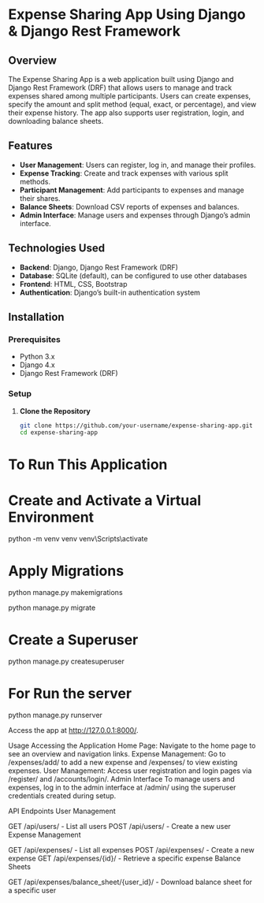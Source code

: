 # Expense Sharing App Using Django & Django Rest Framework

## Overview

The Expense Sharing App is a web application built using Django and Django Rest Framework (DRF) that allows users to manage and track expenses shared among multiple participants. Users can create expenses, specify the amount and split method (equal, exact, or percentage), and view their expense history. The app also supports user registration, login, and downloading balance sheets.

## Features

- **User Management**: Users can register, log in, and manage their profiles.
- **Expense Tracking**: Create and track expenses with various split methods.
- **Participant Management**: Add participants to expenses and manage their shares.
- **Balance Sheets**: Download CSV reports of expenses and balances.
- **Admin Interface**: Manage users and expenses through Django’s admin interface.

## Technologies Used

- **Backend**: Django, Django Rest Framework (DRF)
- **Database**: SQLite (default), can be configured to use other databases
- **Frontend**: HTML, CSS, Bootstrap
- **Authentication**: Django’s built-in authentication system

## Installation

### Prerequisites

- Python 3.x
- Django 4.x
- Django Rest Framework (DRF)

### Setup

1. **Clone the Repository**

   ```bash
   git clone https://github.com/your-username/expense-sharing-app.git
   cd expense-sharing-app

# To Run This Application 

# Create and Activate a Virtual Environment

python -m venv venv
venv\Scripts\activate

# Apply Migrations

python manage.py makemigrations

python manage.py migrate

# Create a Superuser

python manage.py createsuperuser

# For Run the server

python manage.py runserver


Access the app at http://127.0.0.1:8000/.

Usage
Accessing the Application
Home Page: Navigate to the home page to see an overview and navigation links.
Expense Management: Go to /expenses/add/ to add a new expense and /expenses/ to view existing expenses.
User Management: Access user registration and login pages via /register/ and /accounts/login/.
Admin Interface
To manage users and expenses, log in to the admin interface at /admin/ using the superuser credentials created during setup.

API Endpoints
User Management

GET /api/users/ - List all users
POST /api/users/ - Create a new user
Expense Management

GET /api/expenses/ - List all expenses
POST /api/expenses/ - Create a new expense
GET /api/expenses/{id}/ - Retrieve a specific expense
Balance Sheets

GET /api/expenses/balance_sheet/{user_id}/ - Download balance sheet for a specific user


